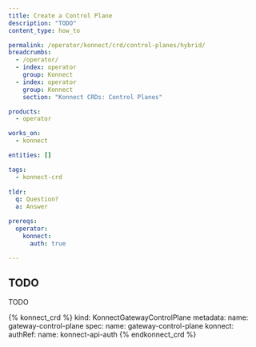 ```yaml
---
title: Create a Control Plane
description: "TODO"
content_type: how_to

permalink: /operator/konnect/crd/control-planes/hybrid/
breadcrumbs:
  - /operator/
  - index: operator
    group: Konnect
  - index: operator
    group: Konnect
    section: "Konnect CRDs: Control Planes"

products:
  - operator

works_on:
  - konnect

entities: []

tags:
  - konnect-crd
 
tldr:
  q: Question?
  a: Answer

prereqs:
  operator:
    konnect:
      auth: true

---
```


## TODO

TODO

<!-- vale off -->
{% konnect_crd %}
kind: KonnectGatewayControlPlane
metadata:
  name: gateway-control-plane
spec:
  name: gateway-control-plane
  konnect:
    authRef:
      name: konnect-api-auth
{% endkonnect_crd %}
<!-- vale on -->